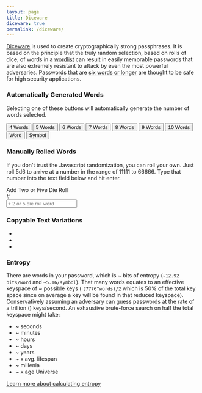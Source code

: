 ```yaml
---
layout: page
title: Diceware
diceware: true
permalink: /diceware/
---
```


[Diceware](https://web.archive.org/web/20161025134230/http://world.std.com/~reinhold/diceware.html) is used to create cryptographically strong passphrases. It is based on the principle that the truly random selection, based on rolls of dice, of words in a [wordlist](https://web.archive.org/web/20161025134230/http://world.std.com/~reinhold/diceware.wordlist.asc) can result in easily memorable passwords that are also extremely resistant to attack by even the most powerful adversaries. Passwords that are [six words or longer](https://web.archive.org/web/20161025134230/http://world.std.com/~reinhold/dicewarefaq.html#howlong) are thought to be safe for high security applications.

### Automatically Generated Words

Selecting one of these buttons will automatically generate the number of words selected.


<div class='btn-group' role='group' aria-label='Add random words group'>
  <button type='button' class='btn btn-warning genWordsButton' data-words='4' data-rolls='5' data-reset='1'>
    <span class='fa fa-random' aria-hidden='true'></span> 4 Words
  </button>
  <button type='button' class='btn btn-warning genWordsButton' data-words='5' data-rolls='5' data-reset='1'>
    <span class='fa fa-random' aria-hidden='true'></span> 5 Words
  </button>
  <button type='button' class='btn btn-success genWordsButton' data-words='6' data-rolls='5' data-reset='1'>
    <span class='fa fa-random' aria-hidden='true'></span> 6 Words
  </button>
  <button type='button' class='btn btn-success genWordsButton' data-words='7' data-rolls='5' data-reset='1'>
    <span class='fa fa-random' aria-hidden='true'></span> 7 Words
  </button>
  <button type='button' class='btn btn-success genWordsButton' data-words='8' data-rolls='5' data-reset='1'>
    <span class='fa fa-random' aria-hidden='true'></span> 8 Words
  </button>
  <button type='button' class='btn btn-success genWordsButton' data-words='9' data-rolls='5' data-reset='1'>
    <span class='fa fa-random' aria-hidden='true'></span> 9 Words
  </button>
  <button type='button' class='btn btn-success genWordsButton' data-words='10' data-rolls='5' data-reset='1'>
    <span class='fa fa-random' aria-hidden='true'></span> 10 Words
  </button>
  <button type='button' class='btn btn-default genWordsButton' data-words='1' data-rolls='5' data-reset='0'>
    <span class='fa fa-plus' aria-hidden='true'></span> Word
  </button>
  <button type='button' class='btn btn-default genWordsButton' data-words='1' data-rolls='2' data-reset='0'>
    <span class='fa fa-plus' aria-hidden='true'></span> Symbol
  </button>
</div>

### Manually Rolled Words

If you don't trust the Javascript randomization, you can roll your own. Just roll 5d6 to arrive at a number in the range of 11111 to 66666. Type that number into the text field below and hit enter.

<form id='addFiveDieRollWordForm' class='form-inline' data-toggle='validator'>
  <div class='form-group'>
    <label class='sr-only' for='addFiveDieRollWord'>Add Two or Five Die Roll</label>
    <div class='input-group'>
      <div class='input-group-addon'>#</div>
      <input type='text' class='form-control' id='addFiveDieRollWord' placeholder='+ 2 or 5 die roll word' maxlength='5' pattern='^[1-6]{2,5}$'>
    </div>
    <span class='help-block with-errors'></span>
  </div>
</form>

<div class='row'>
<div id='diceWordsCopyableContainer' class='col-8'>
  <h3 class='card-title'>Copyable Text Variations</h3>
  <ul>
  <li><code id='diceWordsCopyableSpace'></code></li>
  <li><code id='diceWordsCopyableDash'></code></li>
  <li><code id='diceWordsCopyableNoGap'></code></li>
  </ul>
</div>
<div class='col'>
<ul id='diceWords' class='list-inline'></ul>
</div>
</div>

<div id='entropyEstimateContainer' class='card card-block'>
  <h3 class='card-title'>Entropy</h3>
  <p class='card-text'>There are <code id='totalWords'></code> words in your password, which is
  ~<code id='totalEntropy'></code>
  bits of entropy
  (<code>~12.92 bits/word</code>
  and
  <code>~5.16/symbol</code>).
  That many words equates to an  effective keyspace of
  ~<code id='crackTimeResultsHalfKeySpace'></code>
  possible keys (
  <code>(7776^words)/2</code>
  which is 50% of the total key space since on average a key will be found in that reduced keyspace). Conservatively assuming an adversary can guess passwords at the rate of a trillion
  (<code id='crackTimeResultsGuessesPerSecond'></code>) keys/second. An exhaustive brute-force search on half the total keyspace might take:</p>

  <ul>
    <li>~<code id='crackTimeResultsSeconds'></code> seconds</li>
    <li>~<code id='crackTimeResultsMinutes'></code> minutes</li>
    <li>~<code id='crackTimeResultsHours'></code> hours</li>
    <li>~<code id='crackTimeResultsDays'></code> days</li>
    <li>~<code id='crackTimeResultsYears'></code> years</li>
    <li>~<code id='crackTimeResultsHumanLifetimes'></code> x avg. lifespan</li>
    <li>~<code id='crackTimeResultsMillenia'></code> millenia</li>
    <li>~<code id='crackTimeResultsUniverseLifetimes'></code> x age Universe</li>
  </ul>
  <a href='https://web.archive.org/web/20161025134230/http://world.std.com/~reinhold/dicewarefaq.html#calculatingentropy' target='_blank'>Learn more about calculating entropy</a>
</div>
